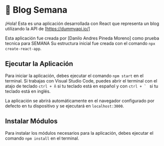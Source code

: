 
# 📌 Blog Semana 

¡Hola! Esta es una aplicación desarrollada con React que representa un blog utilizando la API de [https://dummyapi.io/]

Esta aplicación fue creada por [Danilo Andres Pineda Moreno] como prueba tecnica para SEMANA Su estructura inicial fue creada con el comando `npx create-react-app`.

## Ejecutar la Aplicación
Para iniciar la aplicación, debes ejecutar el comando `npm start` en el terminal. Si trabajas con Visual Studio Code, puedes abrir el terminal con el atajo de teclado `ctrl + ñ` si tu teclado está en español y con ```ctrl + ` ``` si tu teclado está en inglés. 

La aplicación se abrirá automáticamente en el navegador configurado por defecto en tu dispositivo y se ejecutará en `localhost:3000`.

## Instalar Módulos
Para instalar los módulos necesarios para la aplicación, debes ejecutar el comando `npm install` en el terminal.


